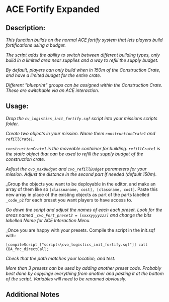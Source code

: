 # ACE Fortify Expanded
## Description:
_This function builds on the normal ACE fortify system that lets players build fortifications using a budget._

_The script adds the ability to switch between different building types, only build in a limited area near supplies and a way to refill the supply budget._

_By default, players can only build when in 150m of the Construction Crate, and have a limited budget for the entire crate._

_Different "blueprint" groups can be assigned within the Construction Crate. These are switchable via an ACE interaction._

## Usage:

_Drop the `cv_logistics_init_fortify.sqf` script into your missions scripts folder._

_Create two objects in your mission. Name them `constructionCrate1` and `refillCrate1`._

_`constructionCrate1` is the moveable container for building. `refillCrate1` is the static object that can be used to refill the supply budget of the construction crate._

_Adjust the `cvo_maxBudget` and `cvo_refillBudget` parameters for your mission. Adjust the distance in the second part if needed (default 150m)._

_Group the objects you want to be deployable in the editor, and make an array of them like so `[classnaname, cost], [classname, cost]`. Paste this new array in place of the existing objects as part of the parts labelled `_code_p2` for each preset you want players to have access to.

_Go down the script and adjust the names of each each preset. Look for the areas named `_cvo_Fort_preset2 = [xxxxyyyyzzz]` and change the bits labelled Name for ACE Interaction Menu._

_Once you are happy with your presets. Compile the script in the init.sqf with:

```
[compileScript ["scripts\cvo_logistics_init_fortify.sqf"]] call CBA_fnc_directCall;
```

_Check that the path matches your location, and test._



_More than 3 presets can be used by adding another preset code. Probably best done by copyinge everything from another and pasting it at the bottom of the script. Variables will need to be renamed obviously._



## Additional Notes

